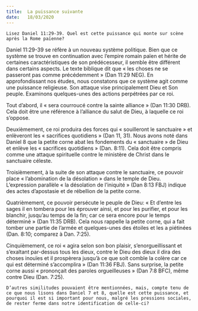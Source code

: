 ```yaml
---
title:  La puissance suivante
date:   18/03/2020
---
```


`Lisez Daniel 11:29-39. Quel est cette puissance qui monte sur scène après la Rome païenne?`

Daniel 11:29-39 se réfère à un nouveau système politique. Bien que ce système se trouve en continuation avec l’empire romain païen et hérite de certaines caractéristiques de son prédécesseur, il semble être différent dans certains aspects. Le texte biblique dit que « les choses ne se passeront pas comme précédemment » (Dan 11:29 NEG). En approfondissant nos études, nous constatons que ce système agit comme une puissance religieuse. Son attaque vise principalement Dieu et Son peuple. Examinons quelques-unes des actions perpétrées par ce roi.

Tout d’abord, il « sera courroucé contre la sainte alliance » (Dan 11:30 DRB). Cela doit être une référence à l’alliance du salut de Dieu, à laquelle ce roi s’oppose.

Deuxièmement, ce roi produira des forces qui « souilleront le sanctuaire » et enlèveront les « sacrifices quotidiens » (Dan 11, 31). Nous avons noté dans Daniel 8 que la petite corne abat les fondements du « sanctuaire » de Dieu et enlève les « sacrifices quotidiens » (Dan. 8:11). Cela doit être compris comme une attaque spirituelle contre le ministère de Christ dans le sanctuaire céleste.

Troisièmement, à la suite de son attaque contre le sanctuaire, ce pouvoir place « l’abomination de la désolation » dans le temple de Dieu. L’expression parallèle « la désolation de l’iniquité » (Dan 8:13 FBJ) indique des actes d’apostasie et de rébellion de la petite corne.

Quatrièmement, ce pouvoir persécute le peuple de Dieu: « Et d’entre les sages il en tombera pour les éprouver ainsi, et pour les purifier, et pour les blanchir, jusqu’au temps de la fin; car ce sera encore pour le temps déterminé » (Dan 11:35 DRB). Cela nous rappelle la petite corne, qui a fait tomber une partie de l’armée et quelques-unes des étoiles et les a piétinées (Dan. 8:10; comparez à Dan. 7:25).

Cinquièmement, ce roi « agira selon son bon plaisir, s’enorgueillissant et s’exaltant par-dessus tous les dieux, contre le Dieu des dieux il dira des choses inouïes et il prospèrera jusqu’à ce que soit comble la colère car ce qui est déterminé s’accomplira » (Dan 11:36 FBJ). Sans surprise, la petite corne aussi « prononçait des paroles orgueilleuses » (Dan 7:8 BFC), même contre Dieu (Dan. 7:25).

`D’autres similitudes pouvaient être mentionnées, mais, compte tenu de ce que nous lisons dans Daniel 7 et 8, quelle est cette puissance, et pourquoi il est si important pour nous, malgré les pressions sociales, de rester ferme dans notre identification de celle-ci?`
